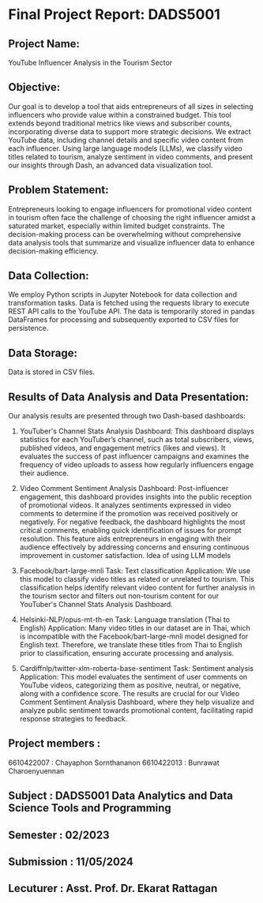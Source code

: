 # Final Project Report: DADS5001

## Project Name:
YouTube Influencer Analysis in the Tourism Sector

## Objective:
Our goal is to develop a tool that aids entrepreneurs of all sizes in selecting influencers who provide value within a constrained budget. This tool extends beyond traditional metrics like views and subscriber counts, incorporating diverse data to support more strategic decisions. We extract YouTube data, including channel details and specific video content from each influencer. Using large language models (LLMs), we classify video titles related to tourism, analyze sentiment in video comments, and present our insights through Dash, an advanced data visualization tool.

## Problem Statement:
Entrepreneurs looking to engage influencers for promotional video content in tourism often face the challenge of choosing the right influencer amidst a saturated market, especially within limited budget constraints. The decision-making process can be overwhelming without comprehensive data analysis tools that summarize and visualize influencer data to enhance decision-making efficiency.

## Data Collection:
We employ Python scripts in Jupyter Notebook for data collection and transformation tasks. Data is fetched using the requests library to execute REST API calls to the YouTube API. The data is temporarily stored in pandas DataFrames for processing and subsequently exported to CSV files for persistence.

## Data Storage:
Data is stored in CSV files.

## Results of Data Analysis and Data Presentation:
Our analysis results are presented through two Dash-based dashboards:
1.	YouTuber's Channel Stats Analysis Dashboard:
This dashboard displays statistics for each YouTuber’s channel, such as total subscribers, views, published videos, and engagement metrics (likes and views). It evaluates the success of past influencer campaigns and examines the frequency of video uploads to assess how regularly influencers engage their audience.
2.	Video Comment Sentiment Analysis Dashboard:
Post-influencer engagement, this dashboard provides insights into the public reception of promotional videos. It analyzes sentiments expressed in video comments to determine if the promotion was received positively or negatively. For negative feedback, the dashboard highlights the most critical comments, enabling quick identification of issues for prompt resolution. This feature aids entrepreneurs in engaging with their audience effectively by addressing concerns and ensuring continuous improvement in customer satisfaction.
Idea of using LLM models
1.	Facebook/bart-large-mnli
Task: Text classification
Application: We use this model to classify video titles as related or unrelated to tourism. This classification helps identify relevant video content for further analysis in the tourism sector and filters out non-tourism content for our YouTuber's Channel Stats Analysis Dashboard.

2.	Helsinki-NLP/opus-mt-th-en
Task: Language translation (Thai to English)
Application: Many video titles in our dataset are in Thai, which is incompatible with the Facebook/bart-large-mnli model designed for English text. Therefore, we translate these titles from Thai to English prior to classification, ensuring accurate processing and analysis.

3.	Cardiffnlp/twitter-xlm-roberta-base-sentiment
Task: Sentiment analysis
Application: This model evaluates the sentiment of user comments on YouTube videos, categorizing them as positive, neutral, or negative, along with a confidence score. The results are crucial for our Video Comment Sentiment Analysis Dashboard, where they help visualize and analyze public sentiment towards promotional content, facilitating rapid response strategies to feedback.


## Project members :
6610422007 : Chayaphon Sornthananon
6610422013 : Bunrawat Charoenyuennan 

## Subject :       DADS5001 Data Analytics and Data Science Tools and Programming
## Semester :      02/2023
## Submission :    11/05/2024
## Lecuturer :     Asst. Prof. Dr. Ekarat Rattagan